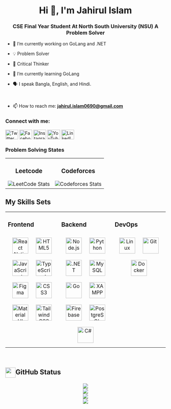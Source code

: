 <h1 align="center">Hi 👋, I'm Jahirul Islam</h1>
<h3 align="center">CSE Final Year Student At North South University (NSU) A Problem Solver</h3>

- 🔭 I’m currently working on GoLang and .NET
  
- 💡 Problem Solver
  
- 🧠 Critical Thinker

- 🌱 I’m currently learning GoLang
  
- 🗣 I speak Bangla, English, and Hindi.
 
<br/>  

- 📫 How to reach me: **jahirul.islam0690@gmail.com**

<h3 align="left">Connect with me:</h3>
<p align="left">
<a href="https://x.com/JiHanIsLam6" target="blank"><img align="center" src="https://raw.githubusercontent.com/rahuldkjain/github-profile-readme-generator/master/src/images/icons/Social/twitter.svg" alt="Twitter" height="30" width="40" /></a>
<a href="https://www.facebook.com/JSR6969" target="blank"><img align="center" src="https://raw.githubusercontent.com/rahuldkjain/github-profile-readme-generator/master/src/images/icons/Social/facebook.svg" alt="Facebook" height="30" width="40" /></a>
<a href="https://www.instagram.com/its.your.jihan" target="blank"><img align="center" src="https://raw.githubusercontent.com/rahuldkjain/github-profile-readme-generator/master/src/images/icons/Social/instagram.svg" alt="Instagram" height="30" width="40" /></a>
<a href="https://www.youtube.com/@its.your.jinu69" target="blank"><img align="center" src="https://raw.githubusercontent.com/rahuldkjain/github-profile-readme-generator/master/src/images/icons/Social/youtube.svg" alt="YouTube" height="30" width="40" /></a>
<a href="https://www.linkedin.com/in/jahirul-islam-4132631b0" target="blank">
  <img align="center" src="https://upload.wikimedia.org/wikipedia/commons/c/ca/LinkedIn_logo_initials.png" alt="LinkedIn" height="30" width="40" />
</a>


</a>

</p>

### Problem Solving States
<table>
  <tr>
    <td align="center">
      <h3>Leetcode</h3>
      <img src="https://leetcode.card.workers.dev/jihan_islam?theme=auto&font=baloo&extension=null" alt="LeetCode Stats" />
    </td>
    <td align="center">
      <h3>Codeforces</h3>
      <img src="https://codeforces-readme-stats.vercel.app/api/card?username=jihan_islam" alt="Codeforces Stats" />
    </td>
  </tr>
</table>




## My Skills Sets
<table><tr><td valign="top" width="33%">



### Frontend  
<div align="center">  
<a href="https://reactnative.dev/" target="_blank"><img style="margin: 10px" src="https://cdn.worldvectorlogo.com/logos/react-native-1.svg" alt="React Native" height="50" /></a>
<a href="https://en.wikipedia.org/wiki/HTML5" target="_blank"><img style="margin: 10px" src="https://profilinator.rishav.dev/skills-assets/html5-original-wordmark.svg" alt="HTML5" height="50" /></a>  
<a href="https://www.javascript.com/" target="_blank"><img style="margin: 10px" src="https://profilinator.rishav.dev/skills-assets/javascript-original.svg" alt="JavaScript" height="50" /></a>  
<a href="https://www.typescriptlang.org/" target="_blank"><img style="margin: 10px" src="https://profilinator.rishav.dev/skills-assets/typescript-original.svg" alt="TypeScript" height="50" /></a>   
<a href="https://www.figma.com/" target="_blank"><img style="margin: 10px" src="https://profilinator.rishav.dev/skills-assets/figma-icon.svg" alt="Figma" height="50" /></a>  
<a href="https://www.w3schools.com/css/" target="_blank"><img style="margin: 10px" src="https://profilinator.rishav.dev/skills-assets/css3-original-wordmark.svg" alt="CSS3" height="50" /></a>  
<a href="https://mui.com/" target="_blank"><img style="margin: 10px" src="https://profilinator.rishav.dev/skills-assets/mui.png" alt="Material UI" height="50" /></a>  
<a href="https://www.tailwindcss.com/" target="_blank"><img style="margin: 10px" src="https://profilinator.rishav.dev/skills-assets/tailwindcss.svg" alt="Tailwind CSS" height="50" /></a>  
</div>

</td><td valign="top" width="33%">



### Backend  
<div align="center">  
<a href="https://nodejs.org/" target="_blank"><img style="margin: 10px" src="https://profilinator.rishav.dev/skills-assets/nodejs-original-wordmark.svg" alt="Node.js" height="50" /></a>   
<a href="https://www.python.org/" target="_blank"><img style="margin: 10px" src="https://profilinator.rishav.dev/skills-assets/python-original.svg" alt="Python" height="50" /></a>  
<a href="https://dotnet.microsoft.com/download/dotnet-framework" target="_blank"><img style="margin: 10px" src="https://profilinator.rishav.dev/skills-assets/dot-net-original-wordmark.svg" alt=".NET" height="50" /></a>  
<a href="https://www.mysql.com/" target="_blank"><img style="margin: 10px" src="https://profilinator.rishav.dev/skills-assets/mysql-original-wordmark.svg" alt="MySQL" height="50" /></a>  
<a href="https://go.dev/" target="_blank"><img style="margin: 10px" src="https://profilinator.rishav.dev/skills-assets/go-original.svg" alt="Go" height="50" /></a>  
<a href="https://www.apachefriends.org/" target="_blank"><img style="margin: 10px" src="https://profilinator.rishav.dev/skills-assets/xampp.png" alt="XAMPP" height="50" /></a>  
<a href="https://firebase.google.com/" target="_blank"><img style="margin: 10px" src="https://profilinator.rishav.dev/skills-assets/firebase.png" alt="Firebase" height="50" /></a>  
<a href="https://www.postgresql.org/" target="_blank"><img style="margin: 10px" src="https://cdn.worldvectorlogo.com/logos/postgresql.svg" alt="PostgreSQL" height="50" /></a>
<a href="https://learn.microsoft.com/en-us/dotnet/csharp/" target="_blank">
  <img style="margin: 10px" src="https://icon.icepanel.io/Technology/svg/C%23-%28CSharp%29.svg" alt="C#" height="50" />
</a>





</div>

</td><td valign="top" width="33%">



### DevOps  
<div align="center">  
<a href="https://www.linux.org/" target="_blank"><img style="margin: 10px" src="https://profilinator.rishav.dev/skills-assets/linux-original.svg" alt="Linux" height="50" /></a>  
<a href="https://github.com/" target="_blank"><img style="margin: 10px" src="https://profilinator.rishav.dev/skills-assets/git-scm-icon.svg" alt="Git" height="50" /></a>  
<a href="https://www.docker.com/" target="_blank"><img style="margin: 10px" src="https://profilinator.rishav.dev/skills-assets/docker-original-wordmark.svg" alt="Docker" height="50" /></a>   
</div>

</td></tr></table> 

<br/>

  <h2><img align="center" src="https://github.com/Jahirul-Islam-Jihan/Jahirul-Islam-Jihan/blob/main/icons/stats.gif" width="32"/>GitHub Status</h2>
  <div align="center">
    <img src="https://github-readme-stats.vercel.app/api/top-langs/?username=Jahirul-Islam-Jihan&theme=tokyonight&hide_border=false&include_all_commits=true&count_private=false&layout=compact"/><br/>
    <img src="https://github-readme-stats.vercel.app/api?username=Jahirul-Islam-Jihan&theme=tokyonight&hide_border=false&include_all_commits=true&count_private=false"/><br/>
    <img src="https://github-readme-streak-stats.herokuapp.com/?user=Jahirul-Islam-Jihan&theme=tokyonight&hide_border=false"/><br/>
    <img src="https://github-readme-activity-graph.vercel.app/graph?username=Jahirul-Islam-Jihan&theme=tokyo-night"/>
  </div>



